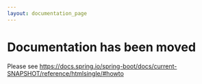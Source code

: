 ```yaml
---
layout: documentation_page
---
```

# Documentation has been moved

Please see https://docs.spring.io/spring-boot/docs/current-SNAPSHOT/reference/htmlsingle/#howto
